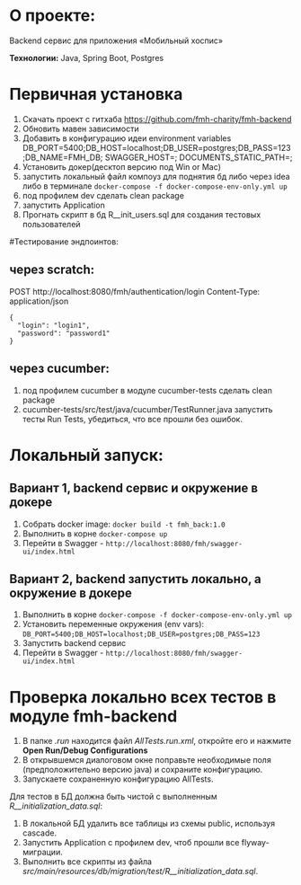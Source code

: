 # О проекте:

Backend сервис для приложения «Мобильный хоспис»

**Технологии:** Java, Spring Boot, Postgres

# Первичная установка

1. Скачать проект с гитхаба https://github.com/fmh-charity/fmh-backend
2. Обновить мавен зависимости
3. Добавить в конфигурацию идеи environment variables DB_PORT=5400;DB_HOST=localhost;DB_USER=postgres;DB_PASS=123;DB_NAME=FMH_DB; SWAGGER_HOST=; DOCUMENTS_STATIC_PATH=;
4. Установить докер(десктоп версию под Win or Mac)
5. запустить локальный файл компоуз для поднятия бд либо через idea либо в терминале `docker-compose -f docker-compose-env-only.yml up`
6. под профилем dev сделать clean package
7. запустить Application
8. Прогнать скрипт в бд R__init_users.sql для создания тестовых пользователей


#Тестирование эндпоинтов:
##  через scratch:

POST http://localhost:8080/fmh/authentication/login
Content-Type: application/json

```
{
  "login": "login1",
  "password": "password1"
}
```

## через cucumber:

1. под профилем cucumber в модуле cucumber-tests сделать clean package
2. cucumber-tests/src/test/java/cucumber/TestRunner.java запустить тесты Run Tests, убедиться, что все прошли без ошибок.


# Локальный запуск:

## Вариант 1, backend сервис и окружение в докере

1. Собрать docker image: `docker build -t fmh_back:1.0`  
2. Выполнить в корне `docker-compose up`
3. Перейти в Swagger - `http://localhost:8080/fmh/swagger-ui/index.html` 

## Вариант 2, backend запустить локально, а окружение в докере

1. Выполнить в корне `docker-compose -f docker-compose-env-only.yml up`
2. Установить переменные окружения (env vars): `DB_PORT=5400;DB_HOST=localhost;DB_USER=postgres;DB_PASS=123`
3. Запустить backend сервис
4. Перейти в Swagger - `http://localhost:8080/fmh/swagger-ui/index.html`

# Проверка локально всех тестов в модуле fmh-backend
1. В папке _.run_ находится файл _AllTests.run.xml_, откройте его и нажмите **Open Run/Debug Configurations**
2. В открывшемся диалоговом окне поправьте необходимые поля (предположительно версию java) и сохраните конфигурацию.
3. Запускаете сохраненную конфигурацию AllTests.

Для тестов в БД должна быть чистой с выполненным _R__initialization_data.sql_:
1. В локальной БД удалить все таблицы из схемы public, используя cascade.
2. Запустить Application с профилем dev, чтоб прошли все flyway-миграции.
3. Выполнить все скрипты из файла _src/main/resources/db/migration/test/R__initialization_data.sql_.
